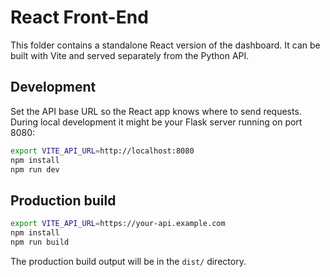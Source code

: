 # React Front-End

This folder contains a standalone React version of the dashboard. It can be built with Vite and served separately from the Python API.

## Development

Set the API base URL so the React app knows where to send requests. During local
development it might be your Flask server running on port 8080:

```bash
export VITE_API_URL=http://localhost:8080
npm install
npm run dev
```

## Production build

```bash
export VITE_API_URL=https://your-api.example.com
npm install
npm run build
```

The production build output will be in the `dist/` directory.
